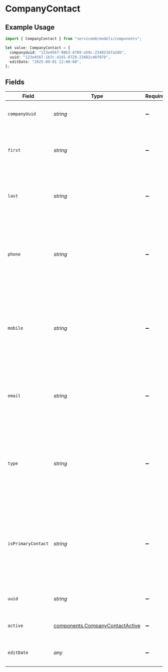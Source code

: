 # CompanyContact

## Example Usage

```typescript
import { CompanyContact } from "servicem8/models/components";

let value: CompanyContact = {
  companyUuid: "123e4567-98b3-4709-a59c-2348216fa18b",
  uuid: "123e4567-1b7c-41d1-8729-23482c46f07b",
  editDate: "2025-09-01 12:00:00",
};
```

## Fields

| Field                                                                                                                                                                                          | Type                                                                                                                                                                                           | Required                                                                                                                                                                                       | Description                                                                                                                                                                                    | Example                                                                                                                                                                                        |
| ---------------------------------------------------------------------------------------------------------------------------------------------------------------------------------------------- | ---------------------------------------------------------------------------------------------------------------------------------------------------------------------------------------------- | ---------------------------------------------------------------------------------------------------------------------------------------------------------------------------------------------- | ---------------------------------------------------------------------------------------------------------------------------------------------------------------------------------------------- | ---------------------------------------------------------------------------------------------------------------------------------------------------------------------------------------------- |
| `companyUuid`                                                                                                                                                                                  | *string*                                                                                                                                                                                       | :heavy_minus_sign:                                                                                                                                                                             | The UUID of the company this contact belongs to                                                                                                                                                | 123e4567-98b3-4709-a59c-2348216fa18b                                                                                                                                                           |
| `first`                                                                                                                                                                                        | *string*                                                                                                                                                                                       | :heavy_minus_sign:                                                                                                                                                                             | First name of the company contact. Used for identifying and addressing the contact in communications.                                                                                          |                                                                                                                                                                                                |
| `last`                                                                                                                                                                                         | *string*                                                                                                                                                                                       | :heavy_minus_sign:                                                                                                                                                                             | Last name of the company contact. Used together with the first name to identify the contact.                                                                                                   |                                                                                                                                                                                                |
| `phone`                                                                                                                                                                                        | *string*                                                                                                                                                                                       | :heavy_minus_sign:                                                                                                                                                                             | Primary phone number for the contact. Used for voice communications with the contact. Should include area code and can include international code.                                             |                                                                                                                                                                                                |
| `mobile`                                                                                                                                                                                       | *string*                                                                                                                                                                                       | :heavy_minus_sign:                                                                                                                                                                             | Mobile phone number for the contact. Used for SMS communications and alternative voice contact. Should include area code and can include international code.                                   |                                                                                                                                                                                                |
| `email`                                                                                                                                                                                        | *string*                                                                                                                                                                                       | :heavy_minus_sign:                                                                                                                                                                             | Email address of the contact. Used for sending email communications, quotes, invoices, and other electronic correspondence.                                                                    |                                                                                                                                                                                                |
| `type`                                                                                                                                                                                         | *string*                                                                                                                                                                                       | :heavy_minus_sign:                                                                                                                                                                             | Specifies the type of contact. Common values include 'BILLING' for billing contacts and 'JOB' for job contacts. This field determines how the contact is used in the system.                   |                                                                                                                                                                                                |
| `isPrimaryContact`                                                                                                                                                                             | *string*                                                                                                                                                                                       | :heavy_minus_sign:                                                                                                                                                                             | Indicates whether this contact is the primary contact for the company. Value of 1 means this is the primary contact, 0 means it is not. A company should have only one active primary contact. |                                                                                                                                                                                                |
| `uuid`                                                                                                                                                                                         | *string*                                                                                                                                                                                       | :heavy_minus_sign:                                                                                                                                                                             | Unique identifier for this record                                                                                                                                                              | 123e4567-1b7c-41d1-8729-23482c46f07b                                                                                                                                                           |
| `active`                                                                                                                                                                                       | [components.CompanyContactActive](../../models/components/companycontactactive.md)                                                                                                             | :heavy_minus_sign:                                                                                                                                                                             | Record active/deleted flag.  Valid values are [0,1]                                                                                                                                            |                                                                                                                                                                                                |
| `editDate`                                                                                                                                                                                     | *any*                                                                                                                                                                                          | :heavy_minus_sign:                                                                                                                                                                             | Timestamp at which record was last modified                                                                                                                                                    | 2025-09-01 12:00:00                                                                                                                                                                            |